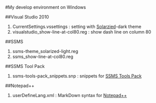 #My develop environment on Windows

##Visual Studio 2010
1. CurrentSettings.vssettings : setting with [Solarzied](http://ethanschoonover.com/solarized)-dark theme
2. visualstudio_show-line-at-col80.reg : show dash line on column 80

##SSMS
1. ssms-theme_solarized-light.reg
2. ssms_show-line-at-col80.reg

##SSMS Tool Pack
1. ssms-tools-pack_snippets.snp : snippets for [SSMS Tools Pack](http://www.ssmstoolspack.com)

##Notepad++
1. userDefineLang.xml : MarkDown syntax for [Notepad++](http://notepad-plus-plus.org)
